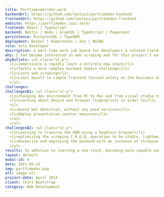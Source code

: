 ```yaml
---
title: Parttime<wbr>dev.work
backendUrl: https://github.com/leolazz/parttimedev-backend
frontendUrl: https://github.com/leolazz/parttimedev-frontend
website: https://parttimedev.lazz.tech/
frontend: React | TypeScript
backend: Nestjs | Node | GraphQL | TypeScript | Puppeteer
persistence: PostgresSQL | TypeORM
deployment: Docker | Kubernetes | k3s | NGINX
role: Sole Developer
description: A part-time work job board for developers & related fields with aggregated results scraped from a popular job listing site
why: I had become interested in web scraping and for this project I was seeking a more robust and complex backend domain challenge that had real potential as a usable product. I also had a goal of creating a front end that felt responsive, streamlined, and focused only on the business domain.
whyBullets: <ul class="ul-p">
  <li>immersively & rapidly learn a entirely new stack</li>
  <li>Tackle a more complex backend domain challenge</li>
  <li>Learn web scraping</li>
  <li>Limit myself to simple frontend focused solely on the business domain</li>
  </ul>
challenges:
challengesB1: <ul class="ul-p">
  <li>changing dev environment from PC to Mac and from visual studio to VS code</li>
  <li>Learning about device and browser fingerprints in order to</li>
  <ul>
  <li>Avoid bot detection, without any paid services</li>
  <li>Employ preventative counter measures</li>
  </ul>
  </ul>
challengesB2: <ul class="ul-p">
  <li>Learning to traverse the DOM using a headless browser</li>
  <li>optimizing the scraping C.R.U.D. operation to be stable, lightweight, and fast in a deployment on a limited resource environment </li>
  <li>Dockerize and deploying the backend with an instance of chromium into a kubernetes cluster</li>
  </ul>
results: In addition to learning a new stack, becoming more capable and comfortable in it than my original, I improved my mental model of the DOM in order to traverse it in a headless environment, and greatly improved my skill level in Dev-Ops technologies like <strong>Docker</strong> and <strong>Kubernetes</strong>.
layout: default
modal-id: 4
date: 2021-05-15
img: parttimedev.png
alt: image-alt
project-date: April 2014
client: Start Bootstrap
category: Web Development
---
```

